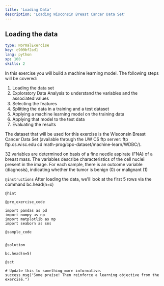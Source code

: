 ```yaml
---
title: 'Loading Data'
description: 'Loading Wisconsin Breast Cancer Data Set'
---
```


## Loading the data

```yaml
type: NormalExercise
key: c909bf2ad1
lang: python
xp: 100
skills: 2
```

In this exercise you will build a machine learning model. The following steps will be covered:

1. Loading the data set
2. Exploratory Data Analysis to understand the variables and the associated values
3. Selecting the features
4. Splitting the data in a training and a test dataset
5. Applying a machine learning model on the training data
6. Applying that model to the test data
7. Evaluating the results

The dataset that will be used for this exercise is the Wisconsin Breast Cancer Data Set (available through the UW CS ftp server: ftp ftp.cs.wisc.edu cd math-prog/cpo-dataset/machine-learn/WDBC/). 

32 variables are determined on basis of a fine needle aspirate (FNA) of a breast mass. The variables describe characteristics of the cell nuclei present in the image. For each sample, there is an outcome variable (diagnosis), indicating whether the tumor is benign (0) or malignant (1)

`@instructions`
After loading the data, we'll look at the first 5 rows via the command bc.head(n=x)

`@hint`


`@pre_exercise_code`
```{python}
import pandas as pd
import numpy as np
import matplotlib as mp
import seaborn as sns
```

`@sample_code`
```{python}

```

`@solution`
```{python}
bc.head(n=5)
```

`@sct`
```{python}
# Update this to something more informative.
success_msg("Some praise! Then reinforce a learning objective from the exercise.")
```
